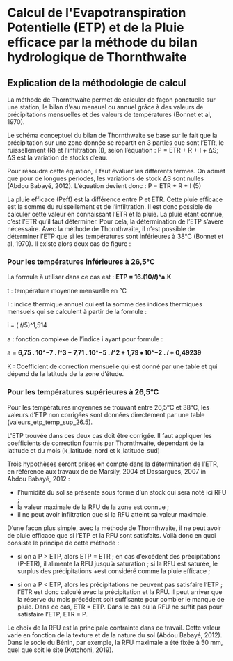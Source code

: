 # Calcul de l'Evapotranspiration Potentielle (ETP) et de la Pluie efficace par la méthode du bilan hydrologique de Thornthwaite

## Explication de la méthodologie de calcul

La méthode de Thornthwaite permet de calculer de façon ponctuelle sur une station, le bilan d’eau mensuel ou annuel grâce à des 
valeurs de précipitations mensuelles et des valeurs de températures (Bonnet et al, 1970).

Le schéma conceptuel du bilan de Thornthwaite se base sur le fait que la précipitation sur une zone donnée se répartit en 3 parties que sont l’ETR, le ruissellement (R) et l’infiltration (I), 
selon l’équation :
P = ETR + R + I + ΔS;   ΔS est la variation de stocks d’eau. 

Pour résoudre cette équation, il faut évaluer les différents termes. On admet que pour de longues périodes, les variations de stock ΔS sont nulles (Abdou Babayé, 2012). L’équation devient 
donc : 
P = ETR + R + I   (5) 

La pluie efficace (Peff) est la différence entre P et ETR. Cette pluie efficace est la somme du ruissellement et de l’infiltration. Il est donc possible de calculer cette valeur en connaissant 
l’ETR et la pluie. La pluie étant connue, c’est l’ETR qu’il faut déterminer. Pour cela, la détermination de l’ETP s’avère nécessaire. Avec la méthode de Thornthwaite, il n’est possible 
de déterminer l’ETP que si les températures sont inférieures à 38°C (Bonnet et al, 1970). Il existe alors deux cas de figure : 

### Pour les températures inférieures à 26,5°C  
La formule à utiliser dans ce cas est : 
**ETP = 16.(10/𝑡)^a.K**
  
t : température moyenne mensuelle en °C 

I : indice thermique annuel qui est la somme des indices thermiques mensuels qui se calculent à partir de la formule :

i = ( 𝑡/5)^1,514  

a : fonction complexe de l’indice i ayant pour formule : 

a = **6,75 . 10^−7 . 𝐼^3 − 7,71 . 10^−5 . 𝐼^2 + 1,79 ∗ 10^−2 . 𝐼 + 0,49239**  

K : Coefficient de correction mensuelle qui est donné par une table et qui dépend de la latitude de la zone d’étude.

### Pour les températures supérieures à 26,5°C
  
Pour les températures moyennes se trouvant entre 26,5°C et 38°C, les valeurs d’ETP non corrigées sont données directement par une table (valeurs_etp_temp_sup_26.5).

L'ETP trouvée dans ces deux cas doit être corrigée. Il faut appliquer les coefficients de correction fournis par Thornthwaite, dépendant de la latitude et du mois (k_latitude_nord et k_latitude_sud) 
 
Trois hypothèses seront prises en compte dans la détermination de l’ETR, en référence aux travaux de de Marsily, 2004 et Dassargues, 2007 in Abdou Babayé, 2012 : 
+ l’humidité du sol se présente sous forme d’un stock qui sera noté ici RFU ; 
+ la valeur maximale de la RFU de la zone est connue ; 
+ il ne peut avoir infiltration que si la RFU atteint sa valeur maximale. 

D’une façon plus simple, avec la méthode de Thornthwaite, il ne peut avoir de pluie efficace que si l’ETP et la RFU sont satisfaits. Voilà donc en quoi consiste le principe de 
cette méthode :

+ si on a P > ETP, alors ETP = ETR ; en cas d’excédent des précipitations (P-ETR), il alimente la RFU jusqu’à saturation ; si la RFU est saturée, le surplus des précipitations +est considéré comme la pluie efficace ;

+ si on a P < ETP, alors les précipitations ne peuvent pas satisfaire l’ETP ; l’ETR est donc calculé avec la précipitation et la RFU. Il peut arriver que la réserve du mois précédent soit suffisante pour combler le manque de pluie. Dans ce cas, ETR = ETP. Dans le cas 
où la RFU ne suffit pas pour satisfaire l’ETP, ETR = P.

Le choix de la RFU est la principale contrainte dans ce travail. Cette valeur varie en fonction de la texture et de la nature du sol (Abdou Babayé, 2012). Dans le socle du Bénin, par exemple, la RFU maximale a été fixée à 50 mm, quel que soit le site (Kotchoni, 2019). 
